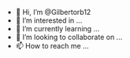 - 👋 Hi, I’m @Gilbertorb12
- 👀 I’m interested in ...
- 🌱 I’m currently learning ...
- 💞️ I’m looking to collaborate on ...
- 📫 How to reach me ...

<!---
Gilbertorb12/Gilbertorb12 is a ✨ special ✨ repository because its `README.md` (this file) appears on your GitHub profile.
You can click the Preview link to take a look at your changes.i
--->
